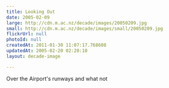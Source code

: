 ```yaml
---
title: Looking Out
date: 2005-02-09
large: http://cdn.m.ac.nz/decade/images/20050209.jpg
small: http://cdn.m.ac.nz/decade/images/small/20050209.jpg
flickrUrl: null
photoId: null
createdAt: 2011-01-30 11:07:17.768608
updatedAt: 2005-02-20 02:20:10
layout: decade-image

---
```

Over the Airport's runways and what not
